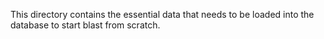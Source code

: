 This directory contains the essential data that needs to be loaded into the
database to start blast from scratch.